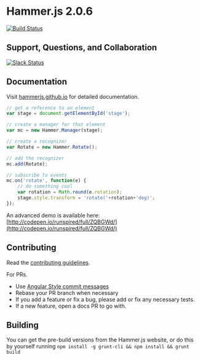 # Hammer.js 2.0.6

[![Build Status](https://travis-ci.org/hammerjs/hammer.js.svg)](https://travis-ci.org/hammerjs/hammer.js)

## Support, Questions, and Collaboration

[![Slack Status](https://hammerjs.herokuapp.com/badge.svg)](https://hammerjs.herokuapp.com/)

## Documentation

Visit [hammerjs.github.io](http://hammerjs.github.io) for detailed documentation.

```js
// get a reference to an element
var stage = document.getElementById('stage');

// create a manager for that element
var mc = new Hammer.Manager(stage);

// create a recognizer
var Rotate = new Hammer.Rotate();

// add the recognizer
mc.add(Rotate);

// subscribe to events
mc.on('rotate', function(e) {
    // do something cool
    var rotation = Math.round(e.rotation);    
    stage.style.transform = 'rotate('+rotation+'deg)';
});
```

An advanced demo is available here: [http://codepen.io/runspired/full/ZQBGWd/](http://codepen.io/runspired/full/ZQBGWd/)

## Contributing

Read the [contributing guidelines](CONTRIBUTING.md).

For PRs.

- Use [Angular Style commit messages](https://github.com/angular/angular.js/blob/v1.4.8/CONTRIBUTING.md#commit)
- Rebase your PR branch when necessary
- If you add a feature or fix a bug, please add or fix any necessary tests.
- If a new feature, open a docs PR to go with.

## Building

You can get the pre-build versions from the Hammer.js website, or do this by yourself running
`npm install -g grunt-cli && npm install && grunt build`
